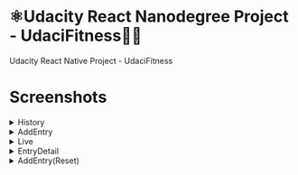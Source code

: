 # ⚛Udacity React Nanodegree Project - UdaciFitness🏃‍♂️

Udacity React Native Project - UdaciFitness

# Screenshots

<details>
<summary>History</summary>
</details>
<details>
<summary>AddEntry</summary>
</details>
<details>
<summary>Live</summary>
</details>
<details>
<summary>EntryDetail</summary>
</details>
<details>
<summary>AddEntry(Reset)</summary>
</details>